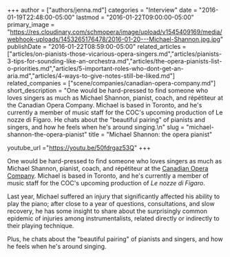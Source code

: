 +++
author = ["authors/jenna.md"]
categories = "Interview"
date = "2016-01-19T22:48:00-05:00"
lastmod = "2016-01-22T09:00:00-05:00"
primary_image = "https://res.cloudinary.com/schmopera/image/upload/v1545409169/media/webhook-uploads/1453265176478/2016-01-20---Michael-Shannon.jpg.jpg"
publishDate = "2016-01-22T08:59:00-05:00"
related_articles = ["articles/on-pianists-those-vicarious-opera-singers.md","articles/pianists-3-tips-for-sounding-like-an-orchestra.md","articles/the-opera-pianists-list-o-priorities.md","articles/5-important-roles-who-dont-get-an-aria.md","articles/4-ways-to-give-notes-still-be-liked.md"]
related_companies = ["scene/companies/canadian-opera-company.md"]
short_description = "One would be hard-pressed to find someone who loves singers as much as Michael Shannon, pianist, coach, and répétiteur at the Canadian Opera Company. Michael is based in Toronto, and he&#039;s currently a member of music staff for the COC&#039;s upcoming production of Le nozze di Figaro. He chats about the &quot;beautiful pairing&quot; of pianists and singers, and how he feels when he&#039;s around singing.\n"
slug = "michael-shannon-the-opera-pianist"
title = "Michael Shannon: the opera pianist"

youtube_url ="https://youtu.be/50fdrgaz53Q"
+++

One would be hard-pressed to find someone who loves singers as much as Michael Shannon, pianist, coach, and répétiteur at the [Canadian Opera Company](/scene/companies/canadian-opera-company/). Michael is based in Toronto, and he's currently a member of music staff for the COC's upcoming production of *Le nozze di Figaro*.

Last year, Michael suffered an injury that significantly affected his ability to play the piano; after close to a year of questions, consultations, and slow recovery, he has some insight to share about the surprisingly common epidemic of injuries among instrumentalists, related directly or indirectly to their playing technique. 

Plus, he chats about the "beautiful pairing" of pianists and singers, and how he feels when he's around singing.
